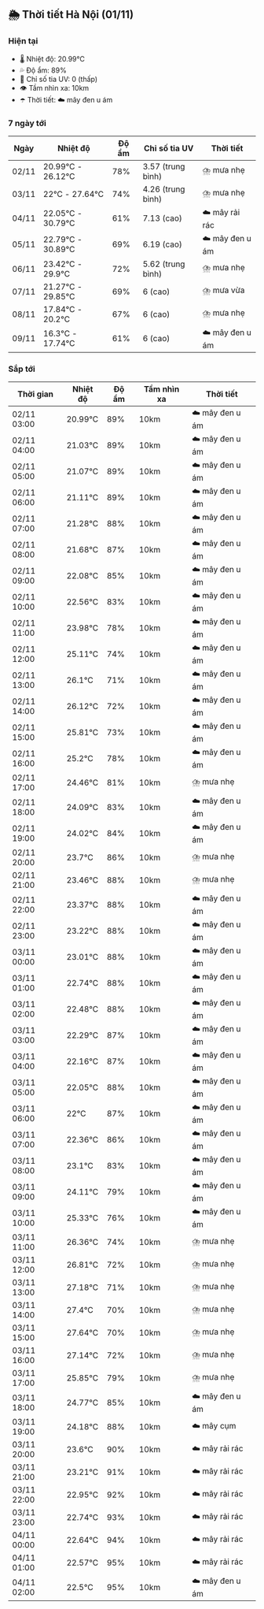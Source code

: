## 🌦️ Thời tiết Hà Nội (01/11)

### Hiện tại

- 🌡️ Nhiệt độ: 20.99℃
- 💦 Độ ẩm: 89%
- 🌟 Chỉ số tia UV: 0 (thấp)
- 👁️ Tầm nhìn xa: 10km
- ☂️ Thời tiết: ☁️ mây đen u ám

### 7 ngày tới

| Ngày | Nhiệt độ | Độ ẩm | Chỉ số tia UV | Thời tiết |
| --- | --- | --- | --- | --- |
| 02/11 | 20.99℃ - 26.12℃ | 78% | 3.57 (trung bình) | ⛈️ mưa nhẹ |
| 03/11 | 22℃ - 27.64℃ | 74% | 4.26 (trung bình) | ⛈️ mưa nhẹ |
| 04/11 | 22.05℃ - 30.79℃ | 61% | 7.13 (cao) | ☁️ mây rải rác |
| 05/11 | 22.79℃ - 30.89℃ | 69% | 6.19 (cao) | ☁️ mây đen u ám |
| 06/11 | 23.42℃ - 29.9℃ | 72% | 5.62 (trung bình) | ⛈️ mưa nhẹ |
| 07/11 | 21.27℃ - 29.85℃ | 69% | 6 (cao) | ⛈️ mưa vừa |
| 08/11 | 17.84℃ - 20.2℃ | 67% | 6 (cao) | ⛈️ mưa nhẹ |
| 09/11 | 16.3℃ - 17.74℃ | 61% | 6 (cao) | ☁️ mây đen u ám |

### Sắp tới

| Thời gian | Nhiệt độ | Độ ẩm | Tầm nhìn xa | Thời tiết |
| --- | --- | --- | --- | --- |
| 02/11 03:00 | 20.99℃ | 89% | 10km | ☁️ mây đen u ám |
| 02/11 04:00 | 21.03℃ | 89% | 10km | ☁️ mây đen u ám |
| 02/11 05:00 | 21.07℃ | 89% | 10km | ☁️ mây đen u ám |
| 02/11 06:00 | 21.11℃ | 89% | 10km | ☁️ mây đen u ám |
| 02/11 07:00 | 21.28℃ | 88% | 10km | ☁️ mây đen u ám |
| 02/11 08:00 | 21.68℃ | 87% | 10km | ☁️ mây đen u ám |
| 02/11 09:00 | 22.08℃ | 85% | 10km | ☁️ mây đen u ám |
| 02/11 10:00 | 22.56℃ | 83% | 10km | ☁️ mây đen u ám |
| 02/11 11:00 | 23.98℃ | 78% | 10km | ☁️ mây đen u ám |
| 02/11 12:00 | 25.11℃ | 74% | 10km | ☁️ mây đen u ám |
| 02/11 13:00 | 26.1℃ | 71% | 10km | ☁️ mây đen u ám |
| 02/11 14:00 | 26.12℃ | 72% | 10km | ☁️ mây đen u ám |
| 02/11 15:00 | 25.81℃ | 73% | 10km | ☁️ mây đen u ám |
| 02/11 16:00 | 25.2℃ | 78% | 10km | ☁️ mây đen u ám |
| 02/11 17:00 | 24.46℃ | 81% | 10km | ⛈️ mưa nhẹ |
| 02/11 18:00 | 24.09℃ | 83% | 10km | ☁️ mây đen u ám |
| 02/11 19:00 | 24.02℃ | 84% | 10km | ☁️ mây đen u ám |
| 02/11 20:00 | 23.7℃ | 86% | 10km | ⛈️ mưa nhẹ |
| 02/11 21:00 | 23.46℃ | 88% | 10km | ⛈️ mưa nhẹ |
| 02/11 22:00 | 23.37℃ | 88% | 10km | ☁️ mây đen u ám |
| 02/11 23:00 | 23.22℃ | 88% | 10km | ☁️ mây đen u ám |
| 03/11 00:00 | 23.01℃ | 88% | 10km | ☁️ mây đen u ám |
| 03/11 01:00 | 22.74℃ | 88% | 10km | ☁️ mây đen u ám |
| 03/11 02:00 | 22.48℃ | 88% | 10km | ☁️ mây đen u ám |
| 03/11 03:00 | 22.29℃ | 87% | 10km | ☁️ mây đen u ám |
| 03/11 04:00 | 22.16℃ | 87% | 10km | ☁️ mây đen u ám |
| 03/11 05:00 | 22.05℃ | 88% | 10km | ☁️ mây đen u ám |
| 03/11 06:00 | 22℃ | 87% | 10km | ☁️ mây đen u ám |
| 03/11 07:00 | 22.36℃ | 86% | 10km | ☁️ mây đen u ám |
| 03/11 08:00 | 23.1℃ | 83% | 10km | ☁️ mây đen u ám |
| 03/11 09:00 | 24.11℃ | 79% | 10km | ☁️ mây đen u ám |
| 03/11 10:00 | 25.33℃ | 76% | 10km | ☁️ mây đen u ám |
| 03/11 11:00 | 26.36℃ | 74% | 10km | ⛈️ mưa nhẹ |
| 03/11 12:00 | 26.81℃ | 72% | 10km | ⛈️ mưa nhẹ |
| 03/11 13:00 | 27.18℃ | 71% | 10km | ⛈️ mưa nhẹ |
| 03/11 14:00 | 27.4℃ | 70% | 10km | ⛈️ mưa nhẹ |
| 03/11 15:00 | 27.64℃ | 70% | 10km | ⛈️ mưa nhẹ |
| 03/11 16:00 | 27.14℃ | 72% | 10km | ⛈️ mưa nhẹ |
| 03/11 17:00 | 25.85℃ | 79% | 10km | ⛈️ mưa nhẹ |
| 03/11 18:00 | 24.77℃ | 85% | 10km | ☁️ mây đen u ám |
| 03/11 19:00 | 24.18℃ | 88% | 10km | ☁️ mây cụm |
| 03/11 20:00 | 23.6℃ | 90% | 10km | ☁️ mây rải rác |
| 03/11 21:00 | 23.21℃ | 91% | 10km | ☁️ mây rải rác |
| 03/11 22:00 | 22.95℃ | 92% | 10km | ☁️ mây rải rác |
| 03/11 23:00 | 22.74℃ | 93% | 10km | ☁️ mây rải rác |
| 04/11 00:00 | 22.64℃ | 94% | 10km | ☁️ mây rải rác |
| 04/11 01:00 | 22.57℃ | 95% | 10km | ☁️ mây rải rác |
| 04/11 02:00 | 22.5℃ | 95% | 10km | ☁️ mây đen u ám |
